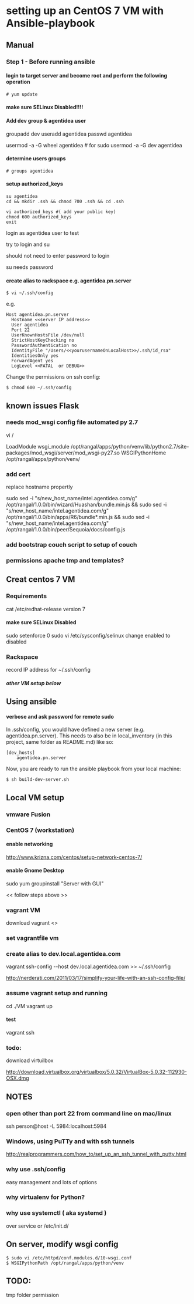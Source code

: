 # setting up an CentOS 7 VM with Ansible-playbook

## Manual

### Step 1 - Before running ansible

#### login to target server and become  root and perform the following operation

    # yum update

#### make sure SELinux Disabled!!!!

#### Add dev group &  agentidea user

  groupadd dev
  useradd agentidea
  passwd agentidea
  
  usermod -a -G wheel agentidea  # for sudo
  usermod -a -G dev agentidea  

#### determine users groups

    # groups agentidea

#### setup authorized_keys



    su agentidea
    cd && mkdir .ssh && chmod 700 .ssh && cd .ssh
    
    vi authorized_keys #( add your public key)
    chmod 600 authorized_keys
    exit
    
login as agentidea user to test

try to login and su

should not need to enter password to login

su needs password

#### create alias to rackspace e.g. agentidea.pn.server

    $ vi ~/.ssh/config

e.g.

    Host agentidea.pn.server
      Hostname <<server IP address>>
      User agentidea
      Port 22
      UserKnownHostsFile /dev/null
      StrictHostKeyChecking no
      PasswordAuthentication no
      IdentityFile "/Users/<<yourusernameOnLocalHost>>/.ssh/id_rsa"
      IdentitiesOnly yes
      ForwardAgent yes
      LogLevel <<FATAL  or DEBUG>>

Change the permissions on ssh config:

    $ chmod 600 ~/.ssh/config



## known issues Flask



### needs mod_wsgi config file automated py 2.7

vi /

LoadModule wsgi_module /opt/rangal/apps/python/venv/lib/python2.7/site-packages/mod_wsgi/server/mod_wsgi-py27.so
WSGIPythonHome /opt/rangal/apps/python/venv/


### add cert

replace hostname propertly 


sudo sed -i "s/new_host_name/intel.agentidea.com/g" /opt/rangal/1.0.0/bin/wizard/Huashan/bundle.min.js && sudo sed -i "s/new_host_name/intel.agentidea.com/g" /opt/rangal/1.0.0/bin/apps/R6/bundle*.min.js && sudo sed -i "s/new_host_name/intel.agentidea.com/g" /opt/rangal/1.0.0/bin/peer/Sequoia/docs/config.js

### add bootstrap couch script to setup of couch


### permissions apache tmp and templates?


## Creat centos 7 VM 

### Requirements 
cat /etc/redhat-release
version 7

#### make sure SELinux Disabled
sudo setenforce 0
sudo vi /etc/sysconfig/selinux 
change enabled to disabled

### Rackspace
record IP address for ~/.ssh/config

##### other VM setup below

## Using ansible
#### verbose and ask password for remote sudo 
In .ssh/config, you would have defined a new server (e.g. agentidea.pn.server). This needs to also
    be in local_inventory (in this project, same folder as README.md) like so:

    [dev_hosts]
        agentidea.pn.server

Now, you are ready to run the ansible playbook from your local machine:

    $ sh build-dev-server.sh

## Local VM setup
### vmware Fusion
### CentOS 7 (workstation)

#### enable networking
http://www.krizna.com/centos/setup-network-centos-7/

#### enable Gnome Desktop
sudo yum groupinstall "Server with GUI"

<< follow steps above >>

### vagrant VM
download vagrant <<image>>
### set  vagrantfile vm

### create alias to dev.local.agentidea.com
vagrant ssh-config --host dev.local.agentidea.com >> ~/.ssh/config

http://nerderati.com/2011/03/17/simplify-your-life-with-an-ssh-config-file/

### assume vagrant setup and running
cd ./VM
vagrant up

#### test
vagrant ssh



### todo:
download virtuilbox

http://download.virtualbox.org/virtualbox/5.0.32/VirtualBox-5.0.32-112930-OSX.dmg



## NOTES

### open other than port 22 from command line on mac/linux
ssh person@host -L 5984:localhost:5984

### Windows, using PuTTy and with ssh tunnels
http://realprogrammers.com/how_to/set_up_an_ssh_tunnel_with_putty.html

### why use .ssh/config
easy management and lots of options

### why virtualenv for Python?
<tbd>

### why use systemctl ( aka systemd )
over service or /etc/init.d/
<tbd>

## On server, modify wsgi config

    $ sudo vi /etc/httpd/conf.modules.d/10-wsgi.conf
    $ WSGIPythonPath /opt/rangal/apps/python/venv



## TODO:

tmp folder permission
